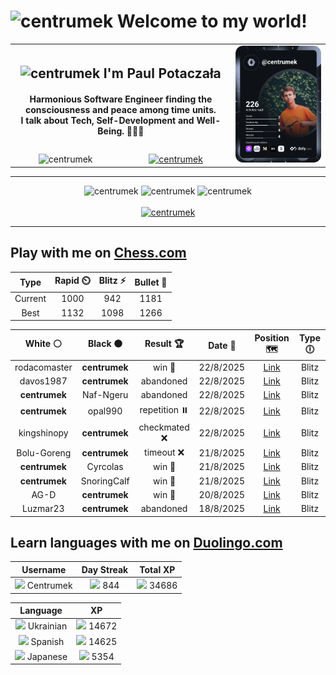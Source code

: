 <h1>
  <img
    src="https://emojis.slackmojis.com/emojis/images/1531849430/4246/blob-sunglasses.gif"
    width="30"
    alt="centrumek"
  />
  Welcome to my world!
</h1>

<table>
  <tbody>
    <tr>
      <td align="center" width="70%" colspan="2">
        <h2>
          <img
            src="https://raw.githubusercontent.com/MartinHeinz/MartinHeinz/master/wave.gif"
            width="30px"
            alt="centrumek"
          />
          I'm Paul Potaczała
        </h2>
        <h4>
          Harmonious Software Engineer finding the consciousness and peace among time units.
          <br/>
          I talk about Tech, Self-Development and Well-Being. 🌿🧘🚀
        </h4>
      </td>
      <td width="30%" rowspan="2">
        <a href="https://app.daily.dev/centrumek">
          <img
            src="./devcard.svg"
            alt="centrumek"
          />
        </a>
      </td>
    </tr>
    <tr align="center">
      <td>
        <img
          src="https://komarev.com/ghpvc/?username=centrumek&label=visitors&color=0e75b6&style=flat"
          alt="centrumek"
        >
      </td>
      <td>
        <a href="https://stackoverflow.com/users/14496012/centrumek">
          <img
            src="https://stackoverflow.com/users/flair/14496012.png?theme=dark"
            alt="centrumek"
          >
        </a>
      </td>
    </tr>
  </tbody>
</table>

---
<div align="center">
  <img 
    src="https://github-readme-stats.vercel.app/api?username=centrumek&show_icons=true&count_private=true&theme=dark&hide_border=true&hide=issues,contribs&bg_color=00000000"
    alt="centrumek"
  />
  <img
    src="https://github-readme-stats.vercel.app/api/top-langs/?username=centrumek&layout=compact&hide_border=true&theme=dark&bg_color=00000000&langs_count=6&exclude_repo=air-statistic-app"
    alt="centrumek"
  />
  <img 
    src="https://github-readme-streak-stats.herokuapp.com?user=centrumek&theme=dark&hide_border=true&background=FFFFFF00"
    alt="centrumek"
  />
  <br/>
  <br/>
  <a href="https://www.buymeacoffee.com/centrumek">
    <img
      src="https://cdn.buymeacoffee.com/buttons/v2/default-orange.png"
      height="50"
      width="210"
      alt="centrumek"
    />
  </a>
</div>

---

## Play with me on [Chess.com](https://www.chess.com/member/centrumek)

<div align="center">
<!--START_SECTION:chessStats-->
<!-- Automatically generated with https://github.com/Balastrong/chess-stats-action -->

| Type | Rapid ⏲️ | Blitz ⚡ | Bullet 🔫 |
|:---:|:---:|:---:|:---:|
| Current | 1000 | 942 | 1181 |
| Best | 1132 | 1098 | 1266 |

| White ⚪ | Black ⚫ | Result 🏆 | Date 📅 | Position 🗺️ | Type 🕕 |
|:---:|:---:|:---:|:---:|:---:|:---:|
| rodacomaster | **centrumek** | win 🥇 | 22/8/2025 | <a href="http://www.ee.unb.ca/cgi-bin/tervo/fen.pl?select=4Q3/8/1p1Q4/p1p5/6K1/1P6/P1k5/8 w - - 0 60">Link</a> | Blitz |
| davos1987 | **centrumek** | abandoned  | 22/8/2025 | <a href="http://www.ee.unb.ca/cgi-bin/tervo/fen.pl?select=8/Q7/2p2rk1/1p4p1/6P1/8/P1P4P/6K1 b - - 0 41">Link</a> | Blitz |
| **centrumek** | Naf-Ngeru | abandoned  | 22/8/2025 | <a href="http://www.ee.unb.ca/cgi-bin/tervo/fen.pl?select=r3kbnr/pp2pppp/2pq4/8/3P4/2P2b2/PPQ4P/RN2K3 w Qkq - 0 13">Link</a> | Blitz |
| **centrumek** | opal990 | repetition ⏸️ | 22/8/2025 | <a href="http://www.ee.unb.ca/cgi-bin/tervo/fen.pl?select=8/2p1n3/p1k1p2p/1pNpP3/3P4/2P2q2/PP5Q/6RK w - - 32 47">Link</a> | Blitz |
| kingshinopy | **centrumek** | checkmated ❌ | 22/8/2025 | <a href="http://www.ee.unb.ca/cgi-bin/tervo/fen.pl?select=k1Q2b1r/p4p2/1p1p1q1p/2nPp1p1/4P3/5N2/PP3PPP/R4RK1 b - - 1 19">Link</a> | Blitz |
| Bolu-Goreng | **centrumek** | timeout ❌ | 21/8/2025 | <a href="http://www.ee.unb.ca/cgi-bin/tervo/fen.pl?select=8/p5p1/6k1/1p6/6P1/2P4K/PP2R3/4R3 b - - 0 36">Link</a> | Blitz |
| **centrumek** | Cyrcolas | win 🥇 | 21/8/2025 | <a href="http://www.ee.unb.ca/cgi-bin/tervo/fen.pl?select=r3k1nr/1Q3p2/2p4p/b2pP1p1/3P4/P1p3P1/2P4P/R1B1K2R b KQkq - 0 19">Link</a> | Blitz |
| **centrumek** | SnoringCalf | win 🥇 | 21/8/2025 | <a href="http://www.ee.unb.ca/cgi-bin/tervo/fen.pl?select=8/6kp/3Q1p2/4p1p1/6P1/5P2/5K1P/8 b - g3 0 43">Link</a> | Blitz |
| AG-D | **centrumek** | win 🥇 | 20/8/2025 | <a href="http://www.ee.unb.ca/cgi-bin/tervo/fen.pl?select=8/8/8/8/6PP/P2P4/4krq1/7K w - - 0 57">Link</a> | Blitz |
| Luzmar23 | **centrumek** | abandoned  | 18/8/2025 | <a href="http://www.ee.unb.ca/cgi-bin/tervo/fen.pl?select=8/8/p1pB4/2P5/5NpP/2k3P1/R7/6K1 b - - 0 55">Link</a> | Blitz |

<!--END_SECTION:chessStats-->
</div>

## Learn languages with me on [Duolingo.com](https://www.duolingo.com/profile/Centrumek)

<div align="center">
<!--START_SECTION:duolingoStats-->
<!-- Automatically generated with https://github.com/centrumek/duolingo-readme-stats-->

| Username | Day Streak | Total XP |
|:---:|:---:|:---:|
| <img src="https://raw.githubusercontent.com/centrumek/duolingo-readme-stats/main/assets/duolingo.png" height="12"> Centrumek | <img src="https://raw.githubusercontent.com/centrumek/duolingo-readme-stats/main/assets/streakinactive.svg" height="12"> 844 | <img src="https://raw.githubusercontent.com/centrumek/duolingo-readme-stats/main/assets/xp.svg" height="12"> 34686 | <img src="https://raw.githubusercontent.com/centrumek/duolingo-readme-stats/main/assets/xp.svg" height="12"> 0 |

| Language | XP |
|:---:|:---:|
| <img src="https://raw.githubusercontent.com/centrumek/duolingo-readme-stats/main/assets/langs/ukrainian.svg" height="12"> Ukrainian | <img src="https://raw.githubusercontent.com/centrumek/duolingo-readme-stats/main/assets/xp.svg" height="12"> 14672 |
| <img src="https://raw.githubusercontent.com/centrumek/duolingo-readme-stats/main/assets/langs/spanish.svg" height="12"> Spanish | <img src="https://raw.githubusercontent.com/centrumek/duolingo-readme-stats/main/assets/xp.svg" height="12"> 14625 |
| <img src="https://raw.githubusercontent.com/centrumek/duolingo-readme-stats/main/assets/langs/japanese.svg" height="12"> Japanese | <img src="https://raw.githubusercontent.com/centrumek/duolingo-readme-stats/main/assets/xp.svg" height="12"> 5354 |

<!--END_SECTION:duolingoStats-->
</div>
<!--
**centrumek/centrumek** is a ✨ _special_ ✨ repository because its `README.md` (this file) appears on your GitHub profile.

Here are some ideas to get you started:

- 🔭 I’m currently working on ...
- 🌱 I’m currently learning ...
- 👯 I’m looking to collaborate on ...
- 🤔 I’m looking for help with ...
- 💬 Ask me about ...
- 📫 How to reach me: ...
- 😄 Pronouns: ...
- ⚡ Fun fact: ...
-->
